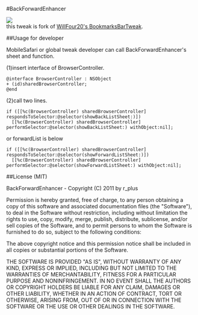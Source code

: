 #BackForwardEnhancer

![](http://moreinfo.thebigboss.org/moreinfo/backforwardenhancer1.png)  
this tweak is fork of [WillFour20's BookmarksBarTweak](https://github.com/WillFour20/BookmarksBarTweak).

##Usage for developer

MobileSafari or global tweak developer can call BackForwardEnhancer's sheet and function.  

(1)insert interface of BrowserController.

    @interface BrowserController : NSObject
    + (id)sharedBrowserController;
    @end

(2)call two lines.

    if ([[%c(BrowserController) sharedBrowserController] respondsToSelector:@selector(showBackListSheet:)])
      [[%c(BrowserController) sharedBrowserController] performSelector:@selector(showBackListSheet:) withObject:nil];

or forwardList is below

    if ([[%c(BrowserController) sharedBrowserController] respondsToSelector:@selector(showForwardListSheet:)])
      [[%c(BrowserController) sharedBrowserController] performSelector:@selector(showForwardListSheet:) withObject:nil];
      

##License (MIT)

BackForwardEnhancer - Copyright (C) 2011 by r_plus  
  
Permission is hereby granted, free of charge, to any person obtaining a copy
of this software and associated documentation files (the "Software"), to deal
in the Software without restriction, including without limitation the rights
to use, copy, modify, merge, publish, distribute, sublicense, and/or sell
copies of the Software, and to permit persons to whom the Software is
furnished to do so, subject to the following conditions:  
  
The above copyright notice and this permission notice shall be included in
all copies or substantial portions of the Software.  
  
THE SOFTWARE IS PROVIDED "AS IS", WITHOUT WARRANTY OF ANY KIND, EXPRESS OR
IMPLIED, INCLUDING BUT NOT LIMITED TO THE WARRANTIES OF MERCHANTABILITY,
FITNESS FOR A PARTICULAR PURPOSE AND NONINFRINGEMENT. IN NO EVENT SHALL THE
AUTHORS OR COPYRIGHT HOLDERS BE LIABLE FOR ANY CLAIM, DAMAGES OR OTHER
LIABILITY, WHETHER IN AN ACTION OF CONTRACT, TORT OR OTHERWISE, ARISING FROM,
OUT OF OR IN CONNECTION WITH THE SOFTWARE OR THE USE OR OTHER DEALINGS IN
THE SOFTWARE.
